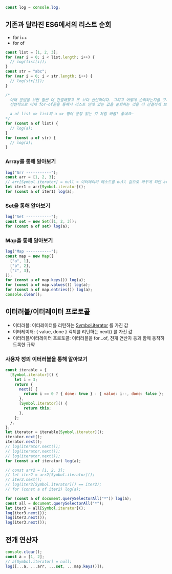 ```js
const log = console.log;
```

## 기존과 달라진 ES6에서의 리스트 순회

- for i++
- for of

```js
const list = [1, 2, 3];
for (var i = 0; i < list.length; i++) {
  // log(list[i]);
}
const str = "abc";
for (var i = 0; i < str.length; i++) {
  // log(str[i]);
}

/* 
  아래 문법을 보면 훨씬 더 간결해졌고 또 보다 선언적이다. 그리고 어떻게 순회하는지를 구체적으로(명령적으로) 기술하기보다는
  선언적으로 이제 for-of문을 통해서 리스트 안에 있는 값을 순회하는 것을 더 간결하게 보여준다.

  a of list => list의 a => 영어 문장 읽는 것 처럼 바뀜! 좋네요~
*/
for (const a of list) {
  // log(a);
}
for (const a of str) {
  // log(a);
}
```

### Array를 통해 알아보기

<!--
Set & Map은 위의 기본적인 for문과 내부구현이 똑같지가 않다. 즉, 내부에서 인덱스를 기반으로 값들을 하나씩 꺼내오는 것은 아니라는 의미이다.

set[0] = undefined
map[0] = undefined

위의 두 값은 인덱스를 0으로 주고 값을 가져왔지만 1이라는 값이 나오지 않고 undefined라는 값이 나온다. 이것을 보면 for-of의 내부 동작이 기본 for문과는
상이하다는 것을 추측할 수 있다.
 -->

```js
log("Arr -----------");
const arr = [1, 2, 3];
// arr[Symbol.iterator] = null > 이터레이터 메소드를 null 값으로 바꾸게 되면 arr 배열은 더이상 이터러블이 아니게 되어 오류(array is not iterable)가 발생한다.
let iter1 = arr[Symbol.iterator]();
for (const a of iter1) log(a);
```

### Set을 통해 알아보기

```js
log("Set -----------");
const set = new Set([1, 2, 3]);
for (const a of set) log(a);
```

### Map을 통해 알아보기

```js
log("Map -----------");
const map = new Map([
  ["a", 1],
  ["b", 2],
  ["c", 3],
]);
for (const a of map.keys()) log(a);
for (const a of map.values()) log(a);
for (const a of map.entries()) log(a);
console.clear();
```

## 이터러블/이터레이터 프로토콜

- 이터러블: 이터레이터를 리턴하는 [Symbol.iterator]() 를 가진 값
- 이터레이터: { value, done } 객체를 리턴하는 next() 를 가진 값
- 이터러블/이터레이터 프로토콜: 이터러블을 for...of, 전개 연산자 등과 함께 동작하도록한 규약

### 사용자 정의 이터러블을 통해 알아보기

```js
const iterable = {
  [Symbol.iterator]() {
    let i = 3;
    return {
      next() {
        return i == 0 ? { done: true } : { value: i--, done: false };
      },
      [Symbol.iterator]() {
        return this;
      },
    };
  },
};
let iterator = iterable[Symbol.iterator]();
iterator.next();
iterator.next();
// log(iterator.next());
// log(iterator.next());
// log(iterator.next());
for (const a of iterator) log(a);

// const arr2 = [1, 2, 3];
// let iter2 = arr2[Symbol.iterator]();
// iter2.next();
// log(iter2[Symbol.iterator]() == iter2);
// for (const a of iter2) log(a);

for (const a of document.querySelectorAll("*")) log(a);
const all = document.querySelectorAll("*");
let iter3 = all[Symbol.iterator]();
log(iter3.next());
log(iter3.next());
log(iter3.next());
```

## 전개 연산자

```js
console.clear();
const a = [1, 2];
// a[Symbol.iterator] = null;
log([...a, ...arr, ...set, ...map.keys()]);
```
